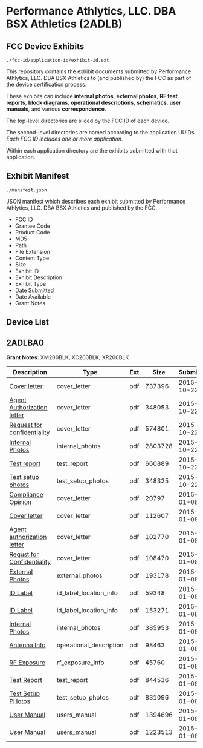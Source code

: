 # Performance Athlytics, LLC. DBA BSX Athletics (2ADLB)
## FCC Device Exhibits

```
./fcc-id/application-id/exhibit-id.ext
```

This repository contains the exhibit documents submitted by Performance Athlytics, LLC. DBA BSX Athletics to (and published by) the FCC as part of the device certification process.

These exhibits can include **internal photos**, **external photos**, **RF test reports**, **block diagrams**, **operational descriptions**, **schematics**, **user manuals**, and various **correspondence**.

The top-level directories are sliced by the FCC ID of each device.

The second-level directories are named according to the application UUIDs. *Each FCC ID includes one or more application.*

Within each application directory are the exhibits submitted with that application. 

## Exhibit Manifest

```
./manifest.json
```

JSON manifest which describes each exhibit submitted by Performance Athlytics, LLC. DBA BSX Athletics and published by the FCC.

- FCC ID
- Grantee Code
- Product Code
- MD5
- Path
- File Extension
- Content Type
- Size
- Exhibit ID
- Exhibit Description
- Exhibit Type
- Date Submitted
- Date Available
- Grant Notes

## Device List
## 2ADLBA0
**Grant Notes:** XM200BLK, XC200BLK, XR200BLK

| Description | Type | Ext | Size | Submitted | Available |
| ----------- | ---- | --- | ---- | --------- | --------- |
| [Cover letter](2ADLBA0/07195470ac17d17aa5971977749e602a/2790989.pdf) | cover_letter | pdf | 737396 | 2015-10-22 | 2015-10-22 |
| [Agent Authorization letter](2ADLBA0/07195470ac17d17aa5971977749e602a/2790990.pdf) | cover_letter | pdf | 348053 | 2015-10-22 | 2015-10-22 |
| [Request for confidentiality](2ADLBA0/07195470ac17d17aa5971977749e602a/2790991.pdf) | cover_letter | pdf | 574801 | 2015-10-22 | 2015-10-22 |
| [Internal Photos](2ADLBA0/07195470ac17d17aa5971977749e602a/2790992.pdf) | internal_photos | pdf | 2803728 | 2015-10-22 | 2015-10-22 |
| [Test report](2ADLBA0/07195470ac17d17aa5971977749e602a/2790994.pdf) | test_report | pdf | 660889 | 2015-10-22 | 2015-10-22 |
| [Test setup photos](2ADLBA0/07195470ac17d17aa5971977749e602a/2790995.pdf) | test_setup_photos | pdf | 348325 | 2015-10-22 | 2015-10-22 |
| [Compliance Opinion](2ADLBA0/f80db71313b69a9ed30cd89c32c83121/2494829.pdf) | cover_letter | pdf | 20797 | 2015-01-08 | 2015-01-08 |
| [Cover letter](2ADLBA0/f80db71313b69a9ed30cd89c32c83121/2494830.pdf) | cover_letter | pdf | 112607 | 2015-01-08 | 2015-01-08 |
| [Agent authorization letter](2ADLBA0/f80db71313b69a9ed30cd89c32c83121/2494832.pdf) | cover_letter | pdf | 102770 | 2015-01-08 | 2015-01-08 |
| [Requst for Confidentiality](2ADLBA0/f80db71313b69a9ed30cd89c32c83121/2494833.pdf) | cover_letter | pdf | 108470 | 2015-01-08 | 2015-01-08 |
| [External Photos](2ADLBA0/f80db71313b69a9ed30cd89c32c83121/2494831.pdf) | external_photos | pdf | 193178 | 2015-01-08 | 2015-01-08 |
| [ID Label](2ADLBA0/f80db71313b69a9ed30cd89c32c83121/2494835.pdf) | id_label_location_info | pdf | 59348 | 2015-01-08 | 2015-01-08 |
| [ID Label](2ADLBA0/f80db71313b69a9ed30cd89c32c83121/2494836.pdf) | id_label_location_info | pdf | 153271 | 2015-01-08 | 2015-01-08 |
| [Internal Photos](2ADLBA0/f80db71313b69a9ed30cd89c32c83121/2494834.pdf) | internal_photos | pdf | 385953 | 2015-01-08 | 2015-01-08 |
| [Antenna Info](2ADLBA0/f80db71313b69a9ed30cd89c32c83121/2494827.pdf) | operational_description | pdf | 98463 | 2015-01-08 | 2015-01-08 |
| [RF Exposure](2ADLBA0/f80db71313b69a9ed30cd89c32c83121/2494839.pdf) | rf_exposure_info | pdf | 45760 | 2015-01-08 | 2015-01-08 |
| [Test Report](2ADLBA0/f80db71313b69a9ed30cd89c32c83121/2494838.pdf) | test_report | pdf | 844536 | 2015-01-08 | 2015-01-08 |
| [Test Setup PHotos](2ADLBA0/f80db71313b69a9ed30cd89c32c83121/2494853.pdf) | test_setup_photos | pdf | 831096 | 2015-01-08 | 2015-01-08 |
| [User Manual](2ADLBA0/f80db71313b69a9ed30cd89c32c83121/2494854.pdf) | users_manual | pdf | 1394696 | 2015-01-08 | 2015-01-08 |
| [User Manual](2ADLBA0/f80db71313b69a9ed30cd89c32c83121/2494855.pdf) | users_manual | pdf | 1223513 | 2015-01-08 | 2015-01-08 |
